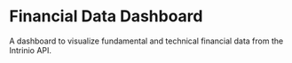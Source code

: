 # Financial Data Dashboard
 A dashboard to visualize fundamental and technical financial data from the Intrinio API.
